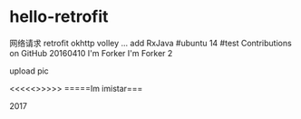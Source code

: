 ﻿# hello-retrofit
网络请求
retrofit okhttp volley ...
add RxJava
#ubuntu 14
#test Contributions on GitHub 20160410 
I'm Forker
I'm Forker 2

upload pic

<<<<<<coooer>>>>>>
=====Im imistar===


2017

